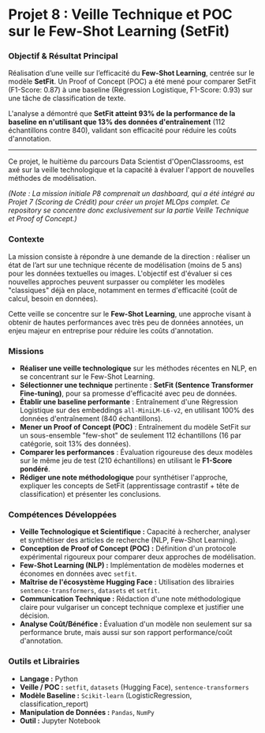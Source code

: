 # Projet 8 : Veille Technique et POC sur le Few-Shot Learning (SetFit)

### Objectif & Résultat Principal

Réalisation d’une veille sur l’efficacité du **Few-Shot Learning**, centrée sur le modèle **SetFit**. Un Proof of Concept (POC) a été mené pour comparer SetFit (F1-Score: 0.87) à une baseline (Régression Logistique, F1-Score: 0.93) sur une tâche de classification de texte.

L'analyse a démontré que **SetFit atteint 93% de la performance de la baseline en n'utilisant que 13% des données d'entraînement** (112 échantillons contre 840), validant son efficacité pour réduire les coûts d'annotation.

---

Ce projet, le huitième du parcours Data Scientist d'OpenClassrooms, est axé sur la veille technologique et la capacité à évaluer l'apport de nouvelles méthodes de modélisation.

*(Note : La mission initiale P8 comprenait un dashboard, qui a été intégré au Projet 7 (Scoring de Crédit) pour créer un projet MLOps complet. Ce repository se concentre donc exclusivement sur la partie Veille Technique et Proof of Concept.)*

### Contexte

La mission consiste à répondre à une demande de la direction : réaliser un état de l’art sur une technique récente de modélisation (moins de 5 ans) pour les données textuelles ou images. L'objectif est d'évaluer si ces nouvelles approches peuvent surpasser ou compléter les modèles "classiques" déjà en place, notamment en termes d'efficacité (coût de calcul, besoin en données).

Cette veille se concentre sur le **Few-Shot Learning**, une approche visant à obtenir de hautes performances avec très peu de données annotées, un enjeu majeur en entreprise pour réduire les coûts d'annotation.

### Missions

* **Réaliser une veille technologique** sur les méthodes récentes en NLP, en se concentrant sur le Few-Shot Learning.
* **Sélectionner une technique** pertinente : **SetFit (Sentence Transformer Fine-tuning)**, pour sa promesse d'efficacité avec peu de données.
* **Établir une baseline performante** : Entraînement d'une Régression Logistique sur des embeddings `all-MiniLM-L6-v2`, en utilisant 100% des données d'entraînement (840 échantillons).
* **Mener un Proof of Concept (POC)** : Entraînement du modèle SetFit sur un sous-ensemble "few-shot" de seulement 112 échantillons (16 par catégorie, soit 13% des données).
* **Comparer les performances** : Évaluation rigoureuse des deux modèles sur le même jeu de test (210 échantillons) en utilisant le **F1-Score pondéré**.
* **Rédiger une note méthodologique** pour synthétiser l'approche, expliquer les concepts de SetFit (apprentissage contrastif + tête de classification) et présenter les conclusions.

### Compétences Développées

* **Veille Technologique et Scientifique :** Capacité à rechercher, analyser et synthétiser des articles de recherche (NLP, Few-Shot Learning).
* **Conception de Proof of Concept (POC) :** Définition d'un protocole expérimental rigoureux pour comparer deux approches de modélisation.
* **Few-Shot Learning (NLP) :** Implémentation de modèles modernes et économes en données avec `setfit`.
* **Maîtrise de l'écosystème Hugging Face :** Utilisation des librairies `sentence-transformers`, `datasets` et `setfit`.
* **Communication Technique :** Rédaction d'une note méthodologique claire pour vulgariser un concept technique complexe et justifier une décision.
* **Analyse Coût/Bénéfice :** Évaluation d'un modèle non seulement sur sa performance brute, mais aussi sur son rapport performance/coût d'annotation.

### Outils et Librairies

* **Langage :** Python
* **Veille / POC :** `setfit`, `datasets` (Hugging Face), `sentence-transformers`
* **Modèle Baseline :** `Scikit-learn` (LogisticRegression, classification_report)
* **Manipulation de Données :** `Pandas`, `NumPy`
* **Outil :** Jupyter Notebook
